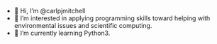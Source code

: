 - 👋 Hi, I’m @carlpjmitchell
- 👀 I’m interested in applying programming skills toward helping with environmental issues and scientific computing.
- 🌱 I’m currently learning Python3.


<!---
carlpjmitchell/carlpjmitchell is a ✨ special ✨ repository because its `README.md` (this file) appears on your GitHub profile.
You can click the Preview link to take a look at your changes.
--->
